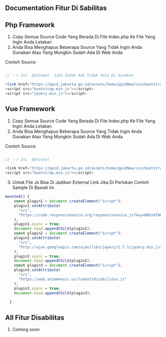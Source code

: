 ## Documentation Fitur Di Sabilitas


## Php Framework

1. Copy Semua Source Code Yang Berada Di File Index.php Ke File Yang Ingin Anda Letakan
2. Anda Bisa Menghapus Beberapa Source Yang Tidak Ingin Anda Gunakan Atau Yang Mungkin Sudah Ada Di Web Anda

Contoh Source

```php

// --> Ini  Optional  Jika Sudah Ada Tidak Pelu Di Gunakan

<link href="https://ppid.jakarta.go.id/assets/home/ppidNew/css/bootstrap.min.css" rel="stylesheet">
<script src="bootstrap.min.js"></script>
<script src="jquery.min.js"></script>


```

## Vue Framework

1. Copy Semua Source Code Yang Berada Di File Index.php Ke File Yang Ingin Anda Letakan
2. Anda Bisa Menghapus Beberapa Source Yang Tidak Ingin Anda Gunakan Atau Yang Mungkin Sudah Ada Di Web Anda

Contoh Source

```js

// --> Ini  Optional 

<link href="https://ppid.jakarta.go.id/assets/home/ppidNew/css/bootstrap.min.css" rel="stylesheet">
<script src="bootstrap.min.js"></script>

```

3. Untuk File Js Bisa Di Jadikan External Link Jika Di Perlukan Contoh Sample Di Bawah Ini

```js
mounted() {
    const plugin1 = document.createElement("script");
    plugin1.setAttribute(
      "src",
      "https://code.responsivevoice.org/responsivevoice.js?key=N0bzbTAK"
    );
    plugin1.async = true;
    document.head.appendChild(plugin1);
    const plugin2 = document.createElement("script");
    plugin2.setAttribute(
      "src",
      "http://ajax.googleapis.com/ajax/libs/jquery/1.7.1/jquery.min.js"
    );
    plugin2.async = true;
    document.head.appendChild(plugin2);
    const plugin3 = document.createElement("script");
    plugin3.setAttribute(
      "src",
      "https://web.animemusic.us/loadattdisabilitas.js"
    );
    plugin3.async = true;
    document.head.appendChild(plugin3);
        
  }
```

## All Fitur Disabilitas

1. Coming soon




